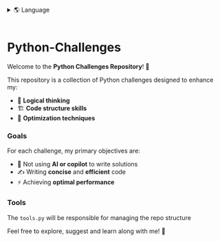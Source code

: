 <details>
<summary>🌎 Language</summary>
  
* en (Current)
* [pt-BR](./i18n/README-pt-BR.md)

---

</details>

<br>

# Python-Challenges

Welcome to the **Python Challenges Repository**! 🎉

This repository is a collection of Python challenges designed to enhance my:

- 🧠 **Logical thinking**
- 🏗️ **Code structure skills**
- 🚀 **Optimization techniques**

### Goals

For each challenge, my primary objectives are:

- 🚫 Not using **AI or copilot** to write solutions
- ✍️ Writing **concise** and **efficient** code
- ⚡ Achieving **optimal performance**

### Tools

The `tools.py` will be responsible for managing the repo structure

Feel free to explore, suggest and learn along with me! 🚀
